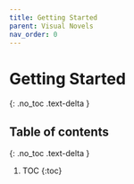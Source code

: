 ```yaml
---
title: Getting Started
parent: Visual Novels
nav_order: 0
---
```


# Getting Started
{: .no_toc .text-delta }

## Table of contents
{: .no_toc .text-delta }

1. TOC
{:toc}
